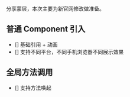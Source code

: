分享蒙层，本次主要为新官网修改做准备。

## 普通 Component 引入

- [] 基础引用 + 动画
- [] 支持不同平台，不同手机浏览器不同展示效果

## 全局方法调用

- [] 支持方法唤起
